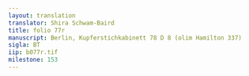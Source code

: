 ```yaml
---
layout: translation
translator: Shira Schwam-Baird
title: folio 77r
manuscript: Berlin, Kupferstichkabinett 78 D 8 (olim Hamilton 337)
sigla: BT
iip: b077r.tif
milestone: 153
---
```

